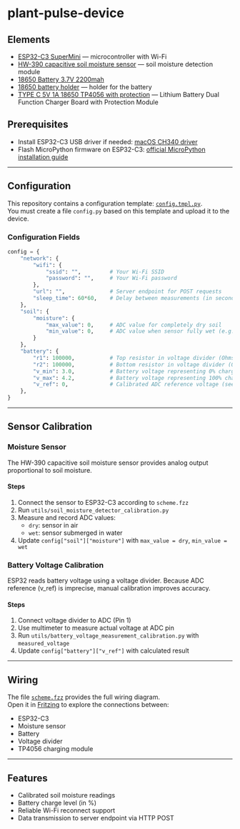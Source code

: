 # plant-pulse-device

## Elements
- [ESP32-C3 SuperMini](https://www.sudo.is/docs/esphome/boards/esp32c3supermini/) — microcontroller with Wi-Fi
- [HW-390 capacitive soil moisture sensor](https://www.electrodragon.com/product/capacitive-soil-moisture-sensor-v1-2/) — soil moisture detection module
- [18650 Battery 3.7V 2200mah](https://www.jameco.com/Jameco/Products/ProdDS/2144243.pdf)
- [18650 battery holder](https://www.mouser.com/datasheet/2/1398/Soldered_101619_holder_for_18650_lithium_battery-3532573.pdf) — holder for the battery
- [TYPE C 5V 1A 18650 TP4056 with protection](https://support.envistiamall.com/kb/tp4056-dw01a-microusb-5v-1a-18650-lithium-battery-dual-function-charger-board-with-protection-module/) — Lithium Battery Dual Function Charger Board with Protection Module

## Prerequisites
- Install ESP32-C3 USB driver if needed: [macOS CH340 driver](https://github.com/adrianmihalko/ch340g-ch34g-ch34x-mac-os-x-driver)
- Flash MicroPython firmware on ESP32-C3: [official MicroPython installation guide](https://micropython.org/download/ESP32_GENERIC_C3/)

---

## Configuration

This repository contains a configuration template: [`config.tmpl.py`](./config.tmpl.py).  
You must create a file `config.py` based on this template and upload it to the device.

### Configuration Fields

```python
config = {
    "network": {
        "wifi": {
            "ssid": "",         # Your Wi-Fi SSID
            "password": "",     # Your Wi-Fi password
        },
        "url": "",              # Server endpoint for POST requests
        "sleep_time": 60*60,    # Delay between measurements (in seconds)
    },
    "soil": {
        "moisture": {
            "max_value": 0,     # ADC value for completely dry soil
            "min_value": 0,     # ADC value when sensor fully wet (e.g. water cup)
        }
    },
    "battery": {
        "r1": 100000,           # Top resistor in voltage divider (Ohms)
        "r2": 100000,           # Bottom resistor in voltage divider (Ohms)
        "v_min": 3.0,           # Battery voltage representing 0% charge
        "v_max": 4.2,           # Battery voltage representing 100% charge
        "v_ref": 0,             # Calibrated ADC reference voltage (see below)
    },
}
```

---

## Sensor Calibration

### Moisture Sensor

The HW-390 capacitive soil moisture sensor provides analog output proportional to soil moisture.

#### Steps
1. Connect the sensor to ESP32-C3 according to `scheme.fzz`
2. Run `utils/soil_moisture_detector_calibration.py`
3. Measure and record ADC values:
   - `dry`: sensor in air
   - `wet`: sensor submerged in water
4. Update `config["soil"]["moisture"]` with `max_value = dry`, `min_value = wet`

### Battery Voltage Calibration

ESP32 reads battery voltage using a voltage divider. Because ADC reference (v_ref) is imprecise, manual calibration improves accuracy.

#### Steps
1. Connect voltage divider to ADC (Pin 1)
2. Use multimeter to measure actual voltage at ADC pin
3. Run `utils/battery_voltage_measurement_calibration.py` with `measured_voltage`
4. Update `config["battery"]["v_ref"]` with calculated result

---

## Wiring

The file [`scheme.fzz`](./scheme.fzz) provides the full wiring diagram.  
Open it in [Fritzing](https://fritzing.org/download/) to explore the connections between:

- ESP32-C3
- Moisture sensor
- Battery
- Voltage divider
- TP4056 charging module

---

## Features

- Calibrated soil moisture readings
- Battery charge level (in %)
- Reliable Wi-Fi reconnect support
- Data transmission to server endpoint via HTTP POST
